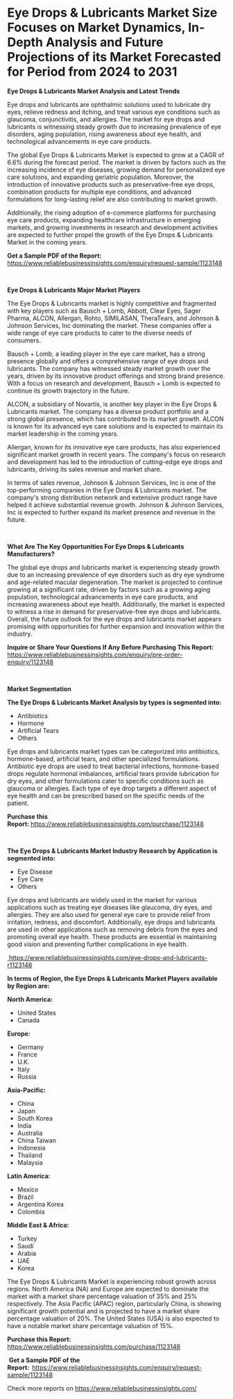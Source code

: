 <p><h1>Eye Drops & Lubricants Market Size Focuses on Market Dynamics, In-Depth Analysis and Future Projections of its Market Forecasted for Period from 2024 to 2031</h1></p><p><strong>Eye Drops & Lubricants Market Analysis and Latest Trends</strong></p>
<p><p>Eye drops and lubricants are ophthalmic solutions used to lubricate dry eyes, relieve redness and itching, and treat various eye conditions such as glaucoma, conjunctivitis, and allergies. The market for eye drops and lubricants is witnessing steady growth due to increasing prevalence of eye disorders, aging population, rising awareness about eye health, and technological advancements in eye care products.</p><p>The global Eye Drops & Lubricants Market is expected to grow at a CAGR of 6.6% during the forecast period. The market is driven by factors such as the increasing incidence of eye diseases, growing demand for personalized eye care solutions, and expanding geriatric population. Moreover, the introduction of innovative products such as preservative-free eye drops, combination products for multiple eye conditions, and advanced formulations for long-lasting relief are also contributing to market growth.</p><p>Additionally, the rising adoption of e-commerce platforms for purchasing eye care products, expanding healthcare infrastructure in emerging markets, and growing investments in research and development activities are expected to further propel the growth of the Eye Drops & Lubricants Market in the coming years.</p></p>
<p><strong>Get a Sample PDF of the Report:&nbsp;</strong> <a href="https://www.reliablebusinessinsights.com/enquiry/request-sample/1123148">https://www.reliablebusinessinsights.com/enquiry/request-sample/1123148</a></p>
<p>&nbsp;</p>
<p><strong>Eye Drops & Lubricants Major Market Players</strong></p>
<p><p>The Eye Drops & Lubricants market is highly competitive and fragmented with key players such as Bausch + Lomb, Abbott, Clear Eyes, Sager Pharma, ALCON, Allergan, Rohto, SIMILASAN, TheraTears, and Johnson & Johnson Services, Inc dominating the market. These companies offer a wide range of eye care products to cater to the diverse needs of consumers.</p><p>Bausch + Lomb, a leading player in the eye care market, has a strong presence globally and offers a comprehensive range of eye drops and lubricants. The company has witnessed steady market growth over the years, driven by its innovative product offerings and strong brand presence. With a focus on research and development, Bausch + Lomb is expected to continue its growth trajectory in the future.</p><p>ALCON, a subsidiary of Novartis, is another key player in the Eye Drops & Lubricants market. The company has a diverse product portfolio and a strong global presence, which has contributed to its market growth. ALCON is known for its advanced eye care solutions and is expected to maintain its market leadership in the coming years.</p><p>Allergan, known for its innovative eye care products, has also experienced significant market growth in recent years. The company's focus on research and development has led to the introduction of cutting-edge eye drops and lubricants, driving its sales revenue and market share.</p><p>In terms of sales revenue, Johnson & Johnson Services, Inc is one of the top-performing companies in the Eye Drops & Lubricants market. The company's strong distribution network and extensive product range have helped it achieve substantial revenue growth. Johnson & Johnson Services, Inc is expected to further expand its market presence and revenue in the future.</p></p>
<p>&nbsp;</p>
<p><strong>What Are The Key Opportunities For Eye Drops & Lubricants Manufacturers?</strong></p>
<p><p>The global eye drops and lubricants market is experiencing steady growth due to an increasing prevalence of eye disorders such as dry eye syndrome and age-related macular degeneration. The market is projected to continue growing at a significant rate, driven by factors such as a growing aging population, technological advancements in eye care products, and increasing awareness about eye health. Additionally, the market is expected to witness a rise in demand for preservative-free eye drops and lubricants. Overall, the future outlook for the eye drops and lubricants market appears promising with opportunities for further expansion and innovation within the industry.</p></p>
<p><strong>Inquire or Share Your Questions If Any Before Purchasing This Report:</strong> <a href="https://www.reliablebusinessinsights.com/enquiry/pre-order-enquiry/1123148">https://www.reliablebusinessinsights.com/enquiry/pre-order-enquiry/1123148</a></p>
<p>&nbsp;</p>
<p><strong>Market Segmentation</strong></p>
<p><strong>The Eye Drops & Lubricants Market Analysis by types is segmented into:</strong></p>
<p><ul><li>Antibiotics</li><li>Hormone</li><li>Artificial Tears</li><li>Others</li></ul></p>
<p><p>Eye drops and lubricants market types can be categorized into antibiotics, hormone-based, artificial tears, and other specialized formulations. Antibiotic eye drops are used to treat bacterial infections, hormone-based drops regulate hormonal imbalances, artificial tears provide lubrication for dry eyes, and other formulations cater to specific conditions such as glaucoma or allergies. Each type of eye drop targets a different aspect of eye health and can be prescribed based on the specific needs of the patient.</p></p>
<p><strong>Purchase this Report:&nbsp;</strong><a href="https://www.reliablebusinessinsights.com/purchase/1123148">https://www.reliablebusinessinsights.com/purchase/1123148</a></p>
<p>&nbsp;</p>
<p><strong>The Eye Drops & Lubricants Market Industry Research by Application is segmented into:</strong></p>
<p><ul><li>Eye Disease</li><li>Eye Care</li><li>Others</li></ul></p>
<p><p>Eye drops and lubricants are widely used in the market for various applications such as treating eye diseases like glaucoma, dry eyes, and allergies. They are also used for general eye care to provide relief from irritation, redness, and discomfort. Additionally, eye drops and lubricants are used in other applications such as removing debris from the eyes and promoting overall eye health. These products are essential in maintaining good vision and preventing further complications in eye health.</p></p>
<p><a href="https://www.reliablebusinessinsights.com/eye-drops-and-lubricants-r1123148">&nbsp;https://www.reliablebusinessinsights.com/eye-drops-and-lubricants-r1123148</a></p>
<p><strong>In terms of Region, the Eye Drops & Lubricants Market Players available by Region are:</strong></p>
<p>
    <p> <strong> North America: </strong>
        <ul>
            <li>United States</li>
            <li>Canada</li>
        </ul>
        </p> 
    <p> <strong> Europe: </strong>
        <ul>
            <li>Germany</li>
            <li>France</li>
            <li>U.K.</li>
            <li>Italy</li>
            <li>Russia</li>
        </ul>
        </p> 
    <p> <strong> Asia-Pacific: </strong>
        <ul>
            <li>China</li>
            <li>Japan</li>
            <li>South Korea</li>
            <li>India</li>
            <li>Australia</li>
            <li>China Taiwan</li>
            <li>Indonesia</li>
            <li>Thailand</li>
            <li>Malaysia</li>
        </ul>
        </p> 
    <p> <strong> Latin America: </strong>
        <ul>
            <li>Mexico</li>
            <li>Brazil</li>
            <li>Argentina Korea</li>
            <li>Colombia</li>
        </ul>
        </p> 
    <p> <strong> Middle East & Africa: </strong>
        <ul>
            <li>Turkey</li>
            <li>Saudi</li>
            <li>Arabia</li>
            <li>UAE</li>
            <li>Korea</li>
        </ul>
    </p>
    </p>
<p><p>The Eye Drops & Lubricants Market is experiencing robust growth across regions. North America (NA) and Europe are expected to dominate the market with a market share percentage valuation of 35% and 25% respectively. The Asia Pacific (APAC) region, particularly China, is showing significant growth potential and is projected to have a market share percentage valuation of 20%. The United States (USA) is also expected to have a notable market share percentage valuation of 15%.</p></p>
<p><strong>Purchase this Report: </strong><a href="https://www.reliablebusinessinsights.com/purchase/1123148">https://www.reliablebusinessinsights.com/purchase/1123148</a></p>
<p>&nbsp;<strong>Get a Sample PDF of the Report:&nbsp;&nbsp;</strong><a href="https://www.reliablebusinessinsights.com/enquiry/request-sample/1123148">https://www.reliablebusinessinsights.com/enquiry/request-sample/1123148</a></p>
<p><strong></strong></p>
<p>Check more reports on <a href="https://www.reliablebusinessinsights.com/">https://www.reliablebusinessinsights.com/</a></p>